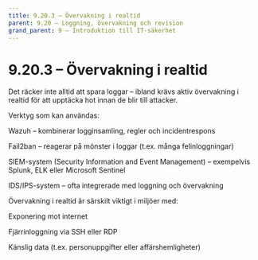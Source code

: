 ```yaml
---
title: 9.20.3 – Övervakning i realtid
parent: 9.20 – Loggning, övervakning och revision
grand_parent: 9 – Introduktion till IT-säkerhet
---
```

# 9.20.3 – Övervakning i realtid

Det räcker inte alltid att spara loggar – ibland krävs aktiv övervakning i realtid för att upptäcka hot innan de blir till attacker.

Verktyg som kan användas:

Wazuh – kombinerar logginsamling, regler och incidentrespons

Fail2ban – reagerar på mönster i loggar (t.ex. många felinloggningar)

SIEM-system (Security Information and Event Management) – exempelvis Splunk, ELK eller Microsoft Sentinel

IDS/IPS-system – ofta integrerade med loggning och övervakning

Övervakning i realtid är särskilt viktigt i miljöer med:

Exponering mot internet

Fjärrinloggning via SSH eller RDP

Känslig data (t.ex. personuppgifter eller affärshemligheter)

